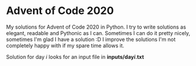 # **Advent of Code 2020**

My solutions for Advent of Code 2020 in Python.
I try to write solutions as elegant, readable and Pythonic as I can.
Sometimes I can do it pretty nicely, sometimes I'm glad I have a solution :D
I improve the solutions I'm not completely happy with if my spare time allows it.

Solution for day _i_ looks for an input file in **inputs/day*i*.txt**